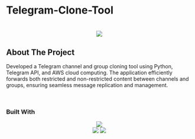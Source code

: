 # Telegram-Clone-Tool

<h1 align="center">
    <img src="https://readme-typing-svg.herokuapp.com/?font=Righteous&size=35&center=true&vCenter=true&width=500&height=70&duration=4000&lines=Hi+There!+👋;+Scroll+To+Bottom!;" />
</h1>

## About The Project
<p>Developed a Telegram channel and group cloning tool using Python, Telegram API, and AWS cloud computing. The application efficiently forwards both restricted and non-restricted content between channels and groups, ensuring seamless message replication and management.</p><br>



### Built With

<div align="center">
    <img src="https://skillicons.dev/icons?i=python" /><br>
    <img src="https://skillicons.dev/icons?i=telegram"/>
    <img src="https://skillicons.dev/icons?i=aws" />
</div>
